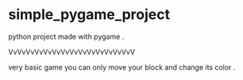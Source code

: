 # simple_pygame_project

python project made with pygame .

VvVvVvVvVvVvVvVvVvVvVvVvVvVvV

very basic game you can only move your block and change its color .
